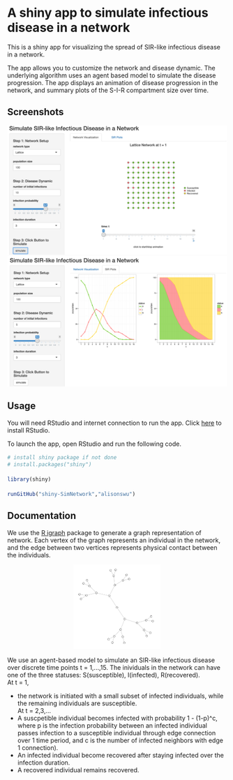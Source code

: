 # A shiny app to simulate infectious disease in a network 

This is a shiny app for visualizing the spread of SIR-like infectious disease in a network. 

The app allows you to customize the network and disease dynamic. The underlying algorithm uses an agent based model to simulate the disease progression. The app displays an animation of disease progression in the network, and summary plots of the S-I-R compartment size over time. 

## Screenshots


<p align="center">
  <img src="screenshot1.png" width="700"/>
  <img src="screenshot2.png" width="700"/>
</p>

## Usage

You will need RStudio and internet connection to run the app. Click [here](https://www.rstudio.com/home/) to install RStudio.

To launch the app, open RStudio and run the following code. 

```R
# install shiny package if not done
# install.packages("shiny")

library(shiny)

runGitHub("shiny-SimNetwork","alisonswu")
```

## Documentation
We use the [R igraph](http://igraph.org/r/) package to generate a graph representation of network. Each vertex of the graph represents an individual in the network, and the edge between two vertices represents physical contact between the individuals. 

<p align="center">
  <img src="graph.png" width="200", "An example of tree network"/>
</p>

We use an agent-based model to simulate an SIR-like infectious disease over discrete time points t = 1,...,15. The inividuals in the network can have one of the three statuses: S(susceptible), I(infected), R(recovered). <br />
At t = 1, <br />
- the network is initiated with a small subset of infected individuals, while the remaining individuals are susceptible. <br />
At t = 2,3,... <br />
- A suscpetible individual becomes infected with probability 1 - (1-p)^c, where p is the infection probability between an infected individual passes infection to a susceptible individual through edge connection over 1 time period, and c is the number of infected neighbors with edge 1 connection). <br />
- An infected individual become recovered after staying infected over the infection duration.<br />
- A recovered individual remains recovered.  










